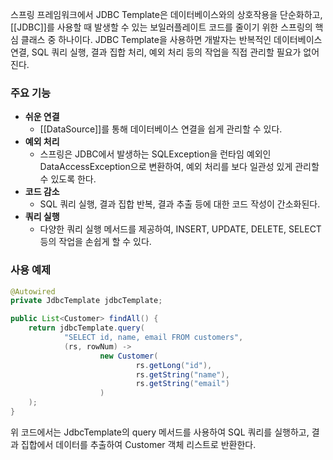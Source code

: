 스프링 프레임워크에서 JDBC Template은 데이터베이스와의 상호작용을 단순화하고, [[JDBC]]를 사용할 때 발생할 수 있는 보일러플레이트 코드를 줄이기 위한 스프링의 핵심 클래스 중 하나이다. 
JDBC Template을 사용하면 개발자는 반복적인 데이터베이스 연결, SQL 쿼리 실행, 결과 집합 처리, 예외 처리 등의 작업을 직접 관리할 필요가 없어진다.

### 주요 기능
- **쉬운 연결**
	- [[DataSource]]를 통해 데이터베이스 연결을 쉽게 관리할 수 있다.
- **예외 처리**
	- 스프링은 JDBC에서 발생하는 SQLException을 런타임 예외인 DataAccessException으로 변환하여, 예외 처리를 보다 일관성 있게 관리할 수 있도록 한다.
- **코드 감소**
	- SQL 쿼리 실행, 결과 집합 반복, 결과 추출 등에 대한 코드 작성이 간소화된다.
- **쿼리 실행**
	- 다양한 쿼리 실행 메서드를 제공하여, INSERT, UPDATE, DELETE, SELECT 등의 작업을 손쉽게 할 수 있다.

### 사용 예제
```java
@Autowired
private JdbcTemplate jdbcTemplate;

public List<Customer> findAll() {
    return jdbcTemplate.query(
            "SELECT id, name, email FROM customers",
            (rs, rowNum) ->
                    new Customer(
                            rs.getLong("id"),
                            rs.getString("name"),
                            rs.getString("email")
                    )
    );
}
```
위 코드에서는 JdbcTemplate의 query 메서드를 사용하여 SQL 쿼리를 실행하고, 결과 집합에서 데이터를 추출하여 Customer 객체 리스트로 반환한다. 